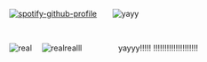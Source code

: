 [![spotify-github-profile](https://spotify-github-profile.kittinanx.com/api/view?uid=ldyc4agxdg0qbdd1wigoyvno6&cover_image=true&theme=natemoo-re&show_offline=false&background_color=151b23&interchange=true&bar_color=6c5794&bar_color_cover=true)](https://github.com/kittinan/spotify-github-profile)
⠀⠀
![yayy](https://media0.giphy.com/media/v1.Y2lkPTc5MGI3NjExYnY0eDlpeGFydnNxZGR3c2R4cTVnenlqcmM3MzhpdzJ1ZWpyNmw4cSZlcD12MV9pbnRlcm5hbF9naWZfYnlfaWQmY3Q9cw/1ODOFDwuXTubKpS9O3/giphy.gif)



⠀⠀⠀⠀⠀⠀


![real](https://media4.giphy.com/media/v1.Y2lkPTc5MGI3NjExamlmcGx1dXZzYWYzMDk3Zmc2ZHcwbGg4c3d0a3c2NmVpYmh5NHZ1NSZlcD12MV9pbnRlcm5hbF9naWZfYnlfaWQmY3Q9cw/VEwSL1J0C3lrgM9ds3/giphy.gif) ⠀
![realrealll](https://media4.giphy.com/media/v1.Y2lkPTc5MGI3NjExZ2sycHExcWozZmF4dDBqZmcwb2trbmRkeDFnYXU5OGE3dzI2OXQzYSZlcD12MV9pbnRlcm5hbF9naWZfYnlfaWQmY3Q9cw/0sMkPp4uGG3I6h3Cek/giphy.gif)
⠀⠀⠀⠀⠀⠀yayyy!!!!! !!!!!!!!!!!!!!!!!!!!
